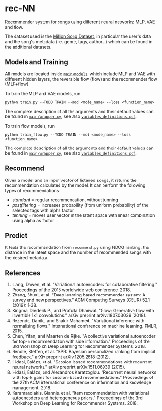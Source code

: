# rec-NN
Recommender system for songs using different neural networks: MLP, VAE and flow. 

The dataset used is the [Million Song Dataset](http://millionsongdataset.com/), in particular the user's data and the song's metadata (i.e. genre, tags, author...) which can be found in the [additional datasets](http://millionsongdataset.com/pages/additional-datasets/). 

## Models and Training

All models are located inside [`main/models`](main/models), which include MLP and VAE with different hidden layers, the reversible flow (flow) and the recommender flow (MLP+flow). 

To train the MLP and VAE models, run
```
python train.py --TODO TRAIN --mod <mode_name> --loss <function_name> 
```

The complete description of all the arguments and their default values can be found in [`main/wrapper.py`](main/wrapper.py), see also [`variables_definitions.pdf`](variables_definitions.pdf). 

To train flow models, run
```
python train_flow.py --TODO TRAIN --mod <mode_name> --loss <function_name> 
```

The complete description of all the arguments and their default values can be found in [`main/wrapper.py`](main/wrapper.py), see also [`variables_definitions.pdf`](variables_definitions.pdf). 

## Recommend

Given a model and an input vector of listened songs, it returns the recommendation calculated by the model. 
It can perform the following types of recommendations: 
- *standard* = regular recommendation, without tunning
- *postfiltering* = increases probability (from uniform probability) of the selected tags with alpha factor
- *tunning* = moves user vector in the latent space with linear combination using alpha as factor

## Predict 

It tests the recommendation from `recommend.py` using NDCG ranking, the distance in the latent space and the number of recommended songs with the desired metadata. 

## References

1. Liang, Dawen, et al. "Variational autoencoders for collaborative filtering." Proceedings of the 2018 world wide web conference. 2018.
2. Zhang, Shuai, et al. "Deep learning based recommender system: A survey and new perspectives." ACM Computing Surveys (CSUR) 52.1 (2019): 1-38.
3. Kingma, Diederik P., and Prafulla Dhariwal. "Glow: Generative flow with invertible 1x1 convolutions." arXiv preprint arXiv:1807.03039 (2018).
4. Rezende, Danilo, and Shakir Mohamed. "Variational inference with normalizing flows." International conference on machine learning. PMLR, 2015.
5. Chen, Yifan, and Maarten de Rijke. "A collective variational autoencoder for top-n recommendation with side information." Proceedings of the 3rd Workshop on Deep Learning for Recommender Systems. 2018.
6. Rendle, Steffen, et al. "BPR: Bayesian personalized ranking from implicit feedback." arXiv preprint arXiv:1205.2618 (2012).
7. Hidasi, Balázs, et al. "Session-based recommendations with recurrent neural networks." arXiv preprint arXiv:1511.06939 (2015).
8. Hidasi, Balázs, and Alexandros Karatzoglou. "Recurrent neural networks with top-k gains for session-based recommendations." Proceedings of the 27th ACM international conference on information and knowledge management. 2018.
9. Karamanolakis, Giannis, et al. "Item recommendation with variational autoencoders and heterogeneous priors." Proceedings of the 3rd Workshop on Deep Learning for Recommender Systems. 2018.
